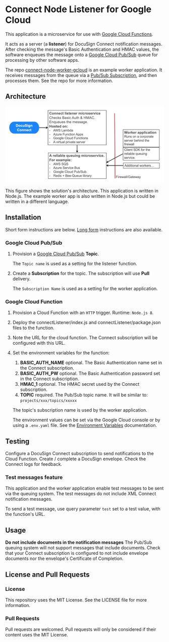 # Connect Node Listener for Google Cloud

This application is a microservice for use with 
[Google Cloud Functions](https://cloud.google.com/functions/).

It acts as a server (a **listener**) for DocuSign
Connect notification messages. After checking the 
message's Basic Authentication and HMAC values,
the software enqueues the message onto a
[Google Cloud Pub/Sub](https://cloud.google.com/pubsub/)
queue for processing by other software apps.

The repo 
[connect-node-worker-gcloud]()
is an example worker application.
It receives messages from the queue
via a 
[Pub/Sub Subscription](https://cloud.google.com/pubsub/docs/subscriber),
and then processes
them. See the repo for more information.

## Architecture
![Connect listener architecture](docs/connect_listener_architecture.png)

This figure shows the solution's architecture. 
This application is written in Node.js. 
The example worker app is also written in Node.js but 
could be written in a different language.

## Installation

Short form instructions are below. 
[Long form]() instructions are also available.

### Google Cloud Pub/Sub
1. Provision a 
   [Google Cloud Pub/Sub](https://cloud.google.com/pubsub/) **Topic**.

   The `Topic name` is used as a setting for the listener function. 
1. Create a **Subscription** for the topic. 
   The subscription will use **Pull** delivery.

   The `Subscription Name` is used as a setting for
   the worker application.

### Google Cloud Function
1. Provision a Cloud Function with an `HTTP` trigger. 
   Runtime: `Node.js 8`.
1. Deploy the connectListener/index.js and
   connectListener/package.json files to
   the function.
1. Note the URL for the cloud function.
   The Connect subscription will be configured with this URL.
1. Set the environment variables for the function:
   1. **BASIC_AUTH_NAME** optional. The Basic Authentication
      name set in the Connect subscription.
   1. **BASIC_AUTH_PW** optional. The Basic Authentication
      password set in the Connect subscription.
   1. **HMAC_1** optional. The HMAC secret used by the
      Connect subscription.
   1. **TOPIC** required. The Pub/Sub topic name. It will be
      similar to: `projects/xxx/topics/xxxxx`

   The topic's subscription name is used by the 
   worker application.

   The environment values can be set via the 
   Google Cloud console or by using a `.env.yaml` file.
   See the 
   [Environment Variables](https://cloud.google.com/functions/docs/env-var)
   documentation.

## Testing
Configure a DocuSign Connect subscription to send notifications to
the Cloud Function. Create / complete a DocuSign envelope.
Check the Connect logs for feedback.

### Test messages feature
This application and the worker application enable test
messages to be sent via the queuing system. The test
messages do not include XML Connect notification
messages. 

To send a test message, use query parameter `test` set to
a test value, with the function's URL. 

## Usage
**Do not include documents in the notification messages**
The Pub/Sub queuing system will not support messages that
include documents. Check that your Connect subscription
is configured to not include envelope documents nor the
envelope's Certificate of Completion.

## License and Pull Requests

### License
This repository uses the MIT License. See the LICENSE file for more information.

### Pull Requests
Pull requests are welcomed. Pull requests will only be considered if their content
uses the MIT License.

